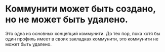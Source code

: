 Коммунити может быть создано, но не может быть удалено.
=======================================================

Это одна из основных концепций коммунити. До тех пор, пока хотя бы один профиль имеет в своих закладках коммунити,
это коммунити не может быть удалено.